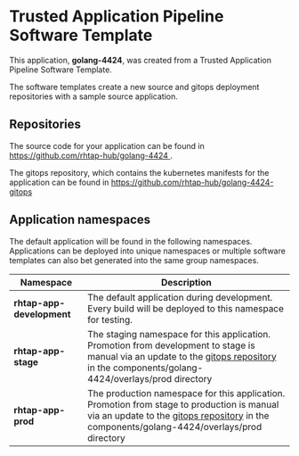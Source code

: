 # Trusted Application Pipeline Software Template

This application, **golang-4424**, was created from a Trusted Application Pipeline Software Template.

The software templates create a new source and gitops deployment repositories with a sample source application. 

## Repositories

The source code for your application can be found in [https://github.com/rhtap-hub/golang-4424 ](https://github.com/rhtap-hub/golang-4424 ).
 
The gitops repository, which contains the kubernetes manifests for the application can be found in 
[https://github.com/rhtap-hub/golang-4424-gitops ](https://github.com/rhtap-hub/golang-4424-gitops ) 

## Application namespaces 

The default application will be found in the following namespaces. Applications can be deployed into unique namespaces or multiple software templates can also bet generated into the same group namespaces.  

|  Namespace   |  Description   |  
| -------- | -------- |   
| **rhtap-app-development** | The default application during development. Every build will be deployed to this namespace for testing. | 
| **rhtap-app-stage** | The staging namespace for this application. Promotion from development to stage is manual via an update to the [gitops repository](https://github.com/rhtap-hub/golang-4424-gitops ) in the components/golang-4424/overlays/prod directory |  
| **rhtap-app-prod** | The production namespace for this application. Promotion from stage to production is manual via an update to the [gitops repository](https://github.com/rhtap-hub/golang-4424-gitops ) in the components/golang-4424/overlays/prod directory | 